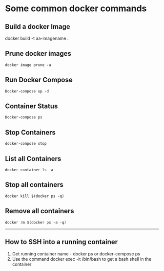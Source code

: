 # Some common docker commands

## Build a docker Image
docker build -t aa-imagename .
  
  
## Prune docker images
```
docker image prune -a
```

## Run Docker Compose
```
Docker-compose up -d
```
## Container Status
```
Docker-compose ps
```

## Stop Containers 
```
docker-compose stop 
```

## List all Containers
```
docker container ls -a
```

## Stop all containers
```
docker kill $(docker ps -q)
```

## Remove all containers
```
docker rm $(docker ps -a -q)
```
-------------------------------------------------


## How to SSH into a running container
1. Get running container name  - docker ps or docker-compose ps
2. Use the command docker exec -it <container name> /bin/bash to get a bash shell in the container
